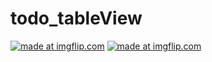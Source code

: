 # todo_tableView
<a href="https://imgflip.com/gif/26tpq0"><img src="https://i.imgflip.com/26tpq0.gif" title="made at imgflip.com"/></a>
<a href="https://imgflip.com/gif/26tpog"><img src="https://i.imgflip.com/26tpog.gif" title="made at imgflip.com"/></a>
